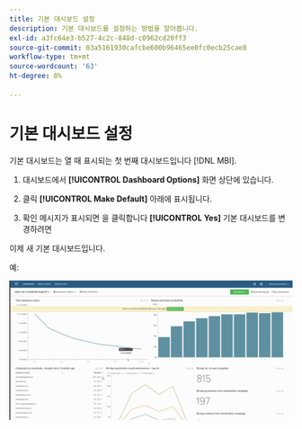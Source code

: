 ```yaml
---
title: 기본 대시보드 설정
description: 기본 대시보드를 설정하는 방법을 알아봅니다.
exl-id: a3fc64e3-b527-4c2c-848d-c0962cd20ff3
source-git-commit: 03a5161930cafcbe600b96465ee0fc0ecb25cae8
workflow-type: tm+mt
source-wordcount: '63'
ht-degree: 0%

---
```


# 기본 대시보드 설정

기본 대시보드는 열 때 표시되는 첫 번째 대시보드입니다 [!DNL MBI].

1. 대시보드에서 **[!UICONTROL Dashboard Options]** 화면 상단에 있습니다.

1. 클릭 **[!UICONTROL Make Default]** 아래에 표시됩니다.

1. 확인 메시지가 표시되면 을 클릭합니다 **[!UICONTROL Yes]** 기본 대시보드를 변경하려면

이제 새 기본 대시보드입니다.

예:

![기본 대시보드](../../assets/default_dashboard.gif)
